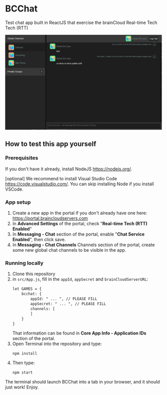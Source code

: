 # BCChat
Test chat app built in ReactJS that exercise the brainCloud Real-time Tech Tech (RTT)

![](screenshots/Capture.PNG)

## How to test this app yourself

### Prerequisites
If you don't have it already, install NodeJS https://nodejs.org/.

[optional] We recommend to install Visual Studio Code https://code.visualstudio.com/. You can skip installing Node if you install VSCode.

### App setup
1. Create a new app in the portal if you don't already have one here: https://portal.braincloudservers.com
2. In **Advanced Settings** of the portal, check "**Real-time Tech (RTT) Enabled**"
3. In **Messaging - Chat** section of the portal, enable "**Chat Service Enabled**", then click save.
4. In **Messaging - Chat Channels** Channels section of the portal, create some new global chat channels to be visible in the app.

### Running locally
1. Clone this repository
2. in `src/App.js`, fill in the `appId`, `appSecret` and `brainCloudServerURL`:
    ```
    let GAMES = {
        bcchat: {
            appId: " ... ", // PLEASE FILL
            appSecret: " ... ", // PLEASE FILL
            channels: [
            ]
        }
    }
    ```
    That information can be found in **Core App Info - Application IDs** section of the portal.
3. Open Terminal into the repository and type:
   ```
   npm install
   ```
4. Then type:
   ```
   npm start
   ```

The terminal should launch BCChat into a tab in your browser, and it should just work! Enjoy.
